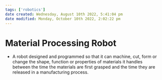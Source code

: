 ```yaml
---
tags: ['robotics']
date created: Wednesday, August 10th 2022, 5:41:04 pm
date modified: Monday, October 10th 2022, 2:02:22 pm
---
```


# Material Processing Robot
- A robot designed and programmed so that it can machine, cut, form or change the shape, function or properties of materials it handles between the time the materials are first grasped and the time they are released in a manufacturing process.



